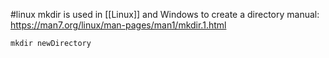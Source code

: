 #linux 
mkdir is used in [[Linux]] and Windows to create a directory
manual: https://man7.org/linux/man-pages/man1/mkdir.1.html
```console
mkdir newDirectory
```